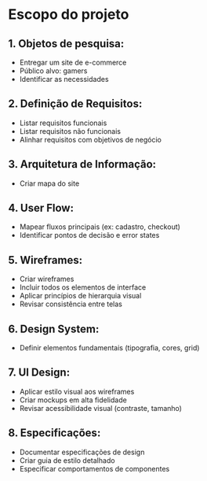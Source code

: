 # Escopo do projeto

## **1. Objetos de pesquisa**:
- Entregar um site de e-commerce
- Público alvo: gamers
- Identificar as necessidades

## **2. Definição de Requisitos**:
- Listar requisitos funcionais
- Listar requisitos não funcionais
- Alinhar requisitos com objetivos de negócio

## **3. Arquitetura de Informação**:
- Criar mapa do site

## **4. User Flow**:
- Mapear fluxos principais (ex: cadastro, checkout)
- Identificar pontos de decisão e error states

## **5. Wireframes**:
- Criar wireframes
- Incluir todos os elementos de interface
- Aplicar princípios de hierarquia visual
- Revisar consistência entre telas

## **6. Design System**:
- Definir elementos fundamentais (tipografia, cores, grid)

## **7. UI Design**:
- Aplicar estilo visual aos wireframes
- Criar mockups em alta fidelidade
- Revisar acessibilidade visual (contraste, tamanho)

## **8. Especificações**:
- Documentar especificações de design
- Criar guia de estilo detalhado
- Especificar comportamentos de componentes

